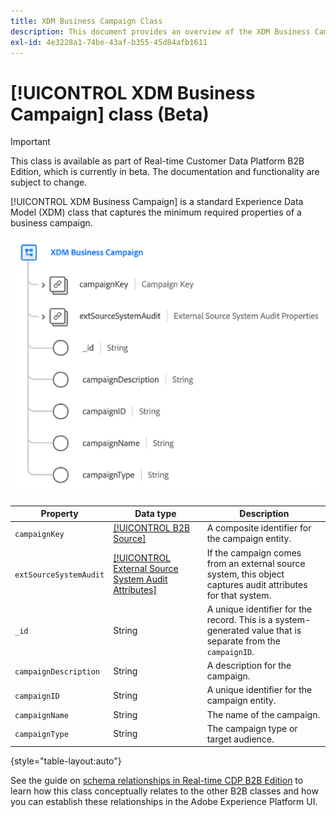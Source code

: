 ```yaml
---
title: XDM Business Campaign Class
description: This document provides an overview of the XDM Business Campaign class in Experience Data Model (XDM).
exl-id: 4e3228a1-74be-43af-b355-45d84afb1611
---
```

# [!UICONTROL XDM Business Campaign] class (Beta)

>[!IMPORTANT]
>
>This class is available as part of Real-time Customer Data Platform B2B Edition, which is currently in beta. The documentation and functionality are subject to change.

[!UICONTROL XDM Business Campaign] is a standard Experience Data Model (XDM) class that captures the minimum required properties of a business campaign.

![](../../images/classes/b2b/business-campaign.png)

| Property | Data type |  Description |
| --- | --- | --- |
| `campaignKey` | [[!UICONTROL B2B Source]](../../data-types/b2b-source.md) | A composite identifier for the campaign entity. |
| `extSourceSystemAudit` | [[!UICONTROL External Source System Audit Attributes]](../../data-types/external-source-system-audit-attributes.md) | If the campaign comes from an external source system, this object captures audit attributes for that system. |
| `_id` | String  | A unique identifier for the record. This is a system-generated value that is separate from the `campaignID`. |
| `campaignDescription` | String  | A description for the campaign. |
| `campaignID` | String  | A unique identifier for the campaign entity. |
| `campaignName` | String  | The name of the campaign. |
| `campaignType` | String  | The campaign type or target audience. |

{style="table-layout:auto"}

See the guide on [schema relationships in Real-time CDP B2B Edition](../../tutorials/relationship-b2b.md) to learn how this class conceptually relates to the other B2B classes and how you can establish these relationships in the Adobe Experience Platform UI.
